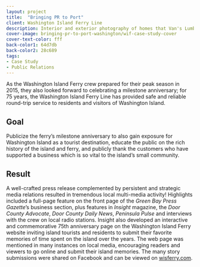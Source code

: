 ```yaml
---
layout: project
title:  "Bringing PR to Port"
client: Washington Island Ferry Line
description: Interior and exterior photography of homes that Van's Lumber has built.
cover-image: bringing-pr-to-port-washington/wif-case-study-cover
cover-text-color: fff
back-color1: 64d7db
back-color2: 28c689
tags:
- Case Study
- Public Relations
---
```


As the Washington Island Ferry crew prepared for their peak season in 2015, they also looked forward to celebrating a milestone anniversary; for 75 years, the Washington Island Ferry Line has provided safe and reliable round-trip service to residents and visitors of Washington Island.  

## Goal

Publicize the ferry’s milestone anniversary to also gain exposure for Washington Island as a tourist destination, educate the public on the rich history of the island and ferry, and publicly thank the customers who have supported a business which is so vital to the island’s small community.

## Result

A well-crafted press release complemented by persistent and strategic media relations resulted in tremendous local multi-media activity! Highlights included a full-page feature on the front page of the *Green Bay Press Gazette*’s business section, plus features in *Insight* magazine, the *Door County Advocate*, *Door County Daily News*, *Peninsula Pulse* and interviews with the crew on local radio stations. Insight also developed an interactive and commemorative 75th anniversary page on the Washington Island Ferry website inviting island tourists and residents to submit their favorite memories of time spent on the island over the years. The web page was mentioned in many instances on local media, encouraging readers and viewers to go online and submit their island memories. The many story submissions were shared on Facebook and can be viewed on [wisferry.com](http://www.wisferry.com/75th-anniversary).
